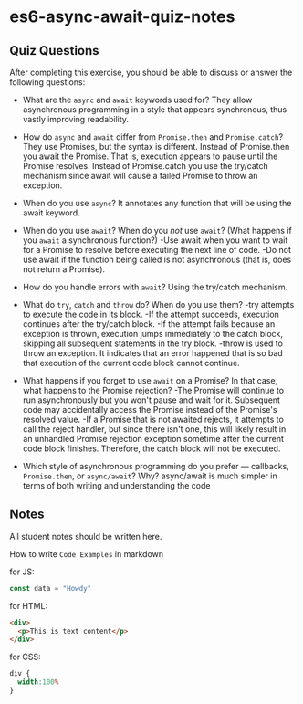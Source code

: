 # es6-async-await-quiz-notes

## Quiz Questions

After completing this exercise, you should be able to discuss or answer the following questions:

- What are the `async` and `await` keywords used for?
They allow asynchronous programming in a style that appears synchronous, thus vastly improving readability.

- How do `async` and `await` differ from `Promise.then` and `Promise.catch`?
They use Promises, but the syntax is different. Instead of Promise.then you await the Promise. That is, execution appears to pause until the Promise resolves. Instead of Promise.catch you use the try/catch mechanism since await will cause a failed Promise to throw an exception.

- When do you use `async`?
It annotates any function that will be using the await keyword.

- When do you use `await`? When do you _not_ use `await`? (What happens if you `await` a synchronous function?)
-Use await when you want to wait for a Promise to resolve before executing the next line of code.
-Do not use await if the function being called is not asynchronous (that is, does not return a Promise).

- How do you handle errors with `await`?
Using the try/catch mechanism.

- What do `try`, `catch` and `throw` do? When do you use them?
-try attempts to execute the code in its block.
-If the attempt succeeds, execution continues after the try/catch block.
-If the attempt fails because an exception is thrown, execution jumps immediately to the catch block, skipping all subsequent statements in the try block.
-throw is used to throw an exception. It indicates that an error happened that is so bad that execution of the current code block cannot continue.

- What happens if you forget to use `await` on a Promise? In that case, what happens to the Promise rejection?
-The Promise will continue to run asynchronously but you won't pause and wait for it. Subsequent code may accidentally access the Promise instead of the Promise's resolved value.
-If a Promise that is not awaited rejects, it attempts to call the reject handler, but since there isn't one, this will likely result in an unhandled Promise rejection exception sometime after the current code block finishes. Therefore, the catch block will not be executed.

- Which style of asynchronous programming do you prefer — callbacks, `Promise.then`, or `async/await`? Why?
async/await is much simpler in terms of both writing and understanding the code

## Notes

All student notes should be written here.


How to write `Code Examples` in markdown

for JS:
```javascript
const data = "Howdy"
```

for HTML:
```html
<div>
  <p>This is text content</p>
</div>
```

for CSS:
```css
div {
  width:100%
}
```
